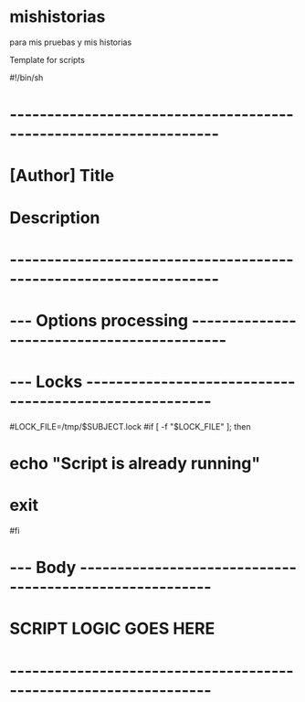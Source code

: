 # mishistorias
para mis pruebas y mis historias

Template for scripts

#!/bin/sh

# ------------------------------------------------------------------
# [Author] Title
#          Description
# ------------------------------------------------------------------





# --- Options processing -------------------------------------------




# --- Locks -------------------------------------------------------
#LOCK_FILE=/tmp/$SUBJECT.lock
#if [ -f "$LOCK_FILE" ]; then
#   echo "Script is already running"
#   exit
#fi
# --- Body --------------------------------------------------------
#  SCRIPT LOGIC GOES HERE


# -----------------------------------------------------------------

